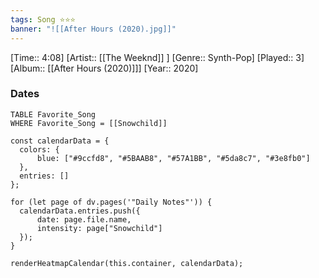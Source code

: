 ```yaml
---
tags: Song ⭐⭐⭐ 
banner: "![[After Hours (2020).jpg]]"
---
```

[Time:: 4:08]
[Artist:: [[The Weeknd]] ]
[Genre:: Synth-Pop]
[Played:: 3]
[Album:: [[After Hours (2020)]]]
[Year:: 2020]
### Dates
````dataview
TABLE Favorite_Song
WHERE Favorite_Song = [[Snowchild]]
````
  ```dataviewjs
const calendarData = { 
	colors: { 
		blue: ["#9ccfd8", "#5BAAB8", "#57A1BB", "#5da8c7", "#3e8fb0"] 
	}, 
	entries: [] 
}; 

for (let page of dv.pages('"Daily Notes"')) { 
	calendarData.entries.push({ 
		date: page.file.name, 
		intensity: page["Snowchild"]
	}); 
} 

renderHeatmapCalendar(this.container, calendarData);
```
